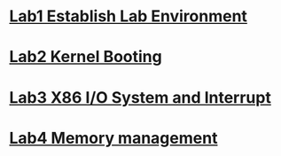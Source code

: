 # [Lab1 Establish Lab Environment](lab1/)
# [Lab2 Kernel Booting](lab2/)
# [Lab3 X86 I/O System and Interrupt](lab3/)
# [Lab4 Memory management](lab4/)

